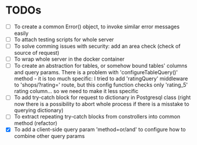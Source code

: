 # TODOs
- [ ] To create a common Error() object, to invoke similar error messages easily
- [ ] To attach testing scripts for whole server
- [ ] To solve comming issues with security: add an area check (check of source of request)
- [ ] To wrap whole server in the docker container
- [ ] To create an abstraction for tables, or somehow bound tables' columns and query params. There is a problem with 'configureTableQuery()' method - it is too much specific: I tried to add 'ratingQuery' middleware to 'shops/?rating=' route, but this config function checks only 'rating_5' rating column... so we need to make it less specific
- [ ] To add try-catch block for request to dictionary in Postgresql class (right now there is a possibility to abort whole process if there is a misstake to querying dictionary)
- [ ] To extract repeating try-catch blocks from constrollers into common method (refactor)
- [X] To add a client-side query param 'method=or/and' to configure how to combine other query params